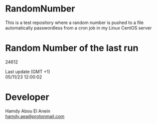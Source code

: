 # RandomNumber    
This is a test repository where a random number is pushed to a file automatically passwordless from a cron job in my Linux CentOS server    
# Random Number of the last run   
24612
      
Last update (GMT +1)    
05/11/23 12:00:02
# Developer    
Hamdy Abou El Anein   
hamdy.aea@protonmail.com
